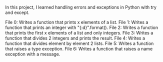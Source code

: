 In this project, I learned handling errors and exceptions in Python with try and except.

File 0: Writes a function that prints x elements of a list.
File 1: Writes a function that prints an integer with "{:d}".format().
File 2: Writes a function that prints the first x elements of a list and only integers.
File 3: Writes a function that divides 2 integers and prints the result.
File 4: Writes a function that divides element by element 2 lists.
File 5: Writes a function that raises a type exception.
File 6: Writes a function that raises a name exception with a message.
